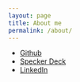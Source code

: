 ```yaml
---
layout: page
title: About me
permalink: /about/
---
```


- [Github](https://github.com/naotospace)
- [Specker Deck](https://speakerdeck.com/naotospace)
- [LinkedIn](https://www.linkedin.com/in/naoto-kishino/)